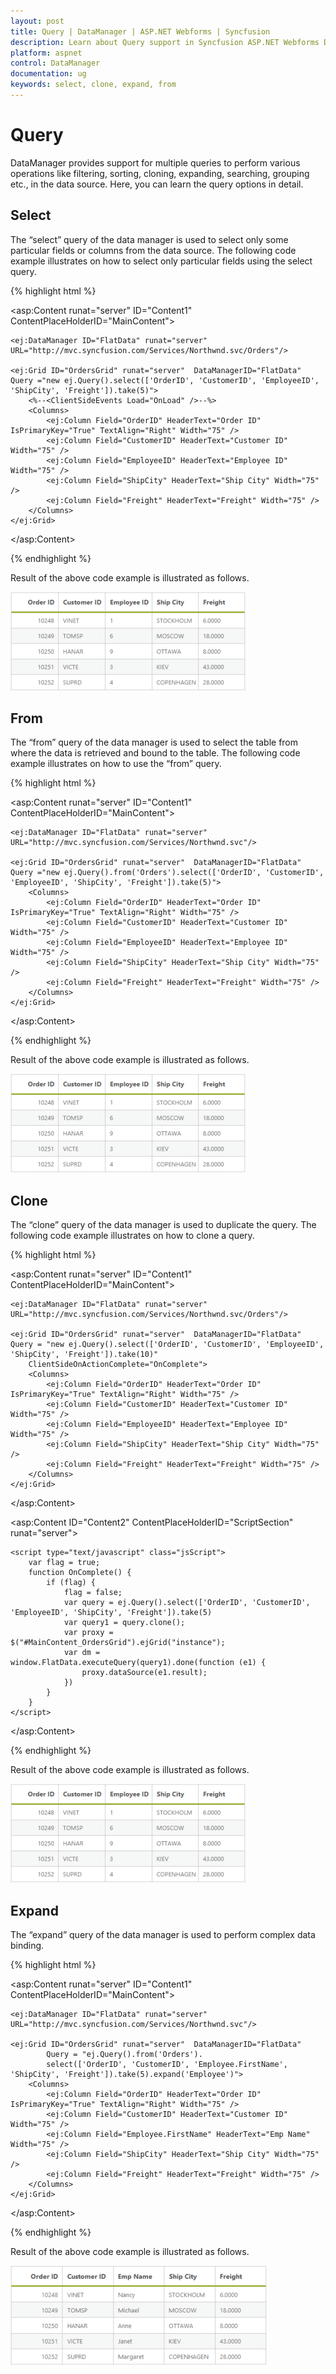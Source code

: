 ```yaml
---
layout: post
title: Query | DataManager | ASP.NET Webforms | Syncfusion
description: Learn about Query support in Syncfusion ASP.NET Webforms DataManager control and more details.
platform: aspnet
control: DataManager
documentation: ug
keywords: select, clone, expand, from
---
```


# Query

DataManager provides support for multiple queries to perform various operations like filtering, sorting, cloning, expanding, searching, grouping etc., in the data source. Here, you can learn the query options in detail.

## Select

The “select” query of the data manager is used to select only some particular fields or columns from the data source. The following code example illustrates on how to select only particular fields using the select query.

{% highlight html %}

<asp:Content runat="server" ID="Content1" ContentPlaceHolderID="MainContent">

    <ej:DataManager ID="FlatData" runat="server" URL="http://mvc.syncfusion.com/Services/Northwnd.svc/Orders"/>

    <ej:Grid ID="OrdersGrid" runat="server"  DataManagerID="FlatData" Query ="new ej.Query().select(['OrderID', 'CustomerID', 'EmployeeID', 'ShipCity', 'Freight']).take(5)">
        <%--<ClientSideEvents Load="OnLoad" />--%>
        <Columns>
            <ej:Column Field="OrderID" HeaderText="Order ID" IsPrimaryKey="True" TextAlign="Right" Width="75" />
            <ej:Column Field="CustomerID" HeaderText="Customer ID" Width="75" />
            <ej:Column Field="EmployeeID" HeaderText="Employee ID" Width="75" />
            <ej:Column Field="ShipCity" HeaderText="Ship City" Width="75" />
            <ej:Column Field="Freight" HeaderText="Freight" Width="75" />
        </Columns>
    </ej:Grid>

</asp:Content>

{% endhighlight %}

Result of the above code example is illustrated as follows.

![](Query_images/Query_img1.png)

## From

The “from” query of the data manager is used to select the table from where the data is retrieved and bound to the table. The following code example illustrates on how to use the “from” query.

{% highlight html %}

<asp:Content runat="server" ID="Content1" ContentPlaceHolderID="MainContent">

    <ej:DataManager ID="FlatData" runat="server" URL="http://mvc.syncfusion.com/Services/Northwnd.svc"/>

    <ej:Grid ID="OrdersGrid" runat="server"  DataManagerID="FlatData" Query ="new ej.Query().from('Orders').select(['OrderID', 'CustomerID', 'EmployeeID', 'ShipCity', 'Freight']).take(5)">
        <Columns>
            <ej:Column Field="OrderID" HeaderText="Order ID" IsPrimaryKey="True" TextAlign="Right" Width="75" />
            <ej:Column Field="CustomerID" HeaderText="Customer ID" Width="75" />
            <ej:Column Field="EmployeeID" HeaderText="Employee ID" Width="75" />
            <ej:Column Field="ShipCity" HeaderText="Ship City" Width="75" />
            <ej:Column Field="Freight" HeaderText="Freight" Width="75" />
        </Columns>
    </ej:Grid>

</asp:Content>

{% endhighlight %}

Result of the above code example is illustrated as follows.

![](Query_images/Query_img2.png)

## Clone

The “clone” query of the data manager is used to duplicate the query. The following code example illustrates on how to clone a query.

{% highlight html %}

<asp:Content runat="server" ID="Content1" ContentPlaceHolderID="MainContent">

    <ej:DataManager ID="FlatData" runat="server" URL="http://mvc.syncfusion.com/Services/Northwnd.svc/Orders"/>

    <ej:Grid ID="OrdersGrid" runat="server"  DataManagerID="FlatData" Query = "new ej.Query().select(['OrderID', 'CustomerID', 'EmployeeID', 'ShipCity', 'Freight']).take(10)"
        ClientSideOnActionComplete="OnComplete">
        <Columns>
            <ej:Column Field="OrderID" HeaderText="Order ID" IsPrimaryKey="True" TextAlign="Right" Width="75" />
            <ej:Column Field="CustomerID" HeaderText="Customer ID" Width="75" />
            <ej:Column Field="EmployeeID" HeaderText="Employee ID" Width="75" />
            <ej:Column Field="ShipCity" HeaderText="Ship City" Width="75" />
            <ej:Column Field="Freight" HeaderText="Freight" Width="75" />
        </Columns>
    </ej:Grid>

</asp:Content>

<asp:Content ID="Content2" ContentPlaceHolderID="ScriptSection" runat="server">

    <script type="text/javascript" class="jsScript">
        var flag = true;
        function OnComplete() {
            if (flag) {
                flag = false;
                var query = ej.Query().select(['OrderID', 'CustomerID', 'EmployeeID', 'ShipCity', 'Freight']).take(5)
                var query1 = query.clone();
                var proxy = $("#MainContent_OrdersGrid").ejGrid("instance");
                var dm = window.FlatData.executeQuery(query1).done(function (e1) {
                    proxy.dataSource(e1.result);
                })
            }
        }
    </script>

</asp:Content>

{%  endhighlight %}

Result of the above code example is illustrated as follows.

![](Query_images/Query_img3.png)

## Expand

The “expand” query of the data manager is used to perform complex data binding.

{% highlight html %}

<asp:Content runat="server" ID="Content1" ContentPlaceHolderID="MainContent">

    <ej:DataManager ID="FlatData" runat="server" URL="http://mvc.syncfusion.com/Services/Northwnd.svc"/>

    <ej:Grid ID="OrdersGrid" runat="server"  DataManagerID="FlatData"
            Query = "ej.Query().from('Orders').
            select(['OrderID', 'CustomerID', 'Employee.FirstName', 'ShipCity', 'Freight']).take(5).expand('Employee')">
        <Columns>
            <ej:Column Field="OrderID" HeaderText="Order ID" IsPrimaryKey="True" TextAlign="Right" Width="75" />
            <ej:Column Field="CustomerID" HeaderText="Customer ID" Width="75" />
            <ej:Column Field="Employee.FirstName" HeaderText="Emp Name" Width="75" />
            <ej:Column Field="ShipCity" HeaderText="Ship City" Width="75" />
            <ej:Column Field="Freight" HeaderText="Freight" Width="75" />
        </Columns>
    </ej:Grid>

</asp:Content>

{% endhighlight %}

Result of the above code example is illustrated as follows.

![](Query_images/Query_img4.png)



